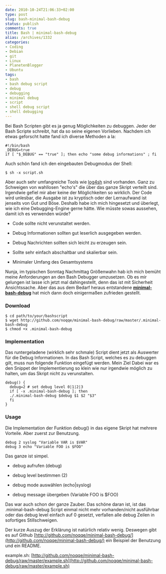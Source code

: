 ```yaml
---
date: 2010-10-24T21:06:33+02:00
type: post
slug: bash-minimal-bash-debug
status: publish
comments: true
title: Bash | minimal-bash-debug
alias: /archives/1332
categories:
- Coding
- Debian
- git
- Linux
- PlanetenBlogger
- Ubuntu
tags:
- bash
- bash debug script
- debug
- debugging
- minimal debug
- script
- shell debug script
- shell debugging
---
```


Bei Bash Scripten gibt es ja genug Möglichkeiten zu debuggen. Jeder der Bash Scripte schreibt, hat da so seine eigenen Vorlieben. Nachdem ich etwas geforscht hatte fand ich diverse Methoden a la:

```
#!/bin/bash
_DEBUG=true
if [ "$_DEBUG" == "true" ]; then echo "some debug informations" ; fi
```


Auch schön fand ich den eingebauten Debugmodus der Shell:

```
$ sh -x script.sh
```


Aber auch sehr umfangreiche Tools wie [log4sh](http://log4sh.svn.sourceforge.net/svnroot/log4sh/trunk/source/1.5/doc/log4sh.html) sind vorhanden. Ganz zu Schweigen von wahllosen "echo's" die über das ganze Skript verteilt sind. Irgendwie gefiel mir aber keine der Möglichkeiten so wirklich. Der Code wird unlesbar, die Ausgabe ist zu kryptisch oder der Lernaufwand ist jenseits von Gut und Böse. Deshalb habe ich mich hingesetzt und überlegt, wie ich eine Debugging-Engine gerne hätte. Wie müsste sowas aussehen, damit ich es verwenden würde?



	
  * Code sollte nicht verunstaltet werden.

	
  * Debug Informationen sollten gut leserlich ausgegeben werden.

	
  * Debug Nachrichten sollten sich leicht zu erzeugen sein.

	
  * Sollte sehr einfach abschaltbar und skalierbar sein.

	
  * Minimaler Umfang des Gesamtsystems


Nunja, im typischen Sonntag Nachmittag Größenwahn hab ich mich bemüht meine Anforderungen an den Bash Debugger umzusetzen. Ob es mir gelungen ist lasse ich jetzt mal dahingestellt, denn das ist mit Sicherheit Ansichtssache. Aber das aus dem Bedarf heraus entstandene **[minimal-bash-debug](http://github.com/noqqe/minimal-bash-debug/)** hat mich dann doch einigermaßen zufrieden gestellt.




### Download





    $ cd path/to/your/bashscript
    $ wget http://github.com/noqqe/minimal-bash-debug/raw/master/.minimal-bash-debug
    $ chmod +x .minimal-bash-debug






### Implementation


Das runtergeladene (wirklich sehr schmale) Script dient jetzt als Auswerter für die Debug Informationen. In das Bash Script, welches es zu debuggen gilt, muss nun folgende Funktion eingefügt werden. Mein Ziel Dabei war es den Snippet der Implementierung so klein wie nur irgendwie möglich zu halten, um das Skript nicht zu verunstalten.



    debug() {
      debug=2 # set debug level 0|1|2|3
      if [ -x .minimal-bash-debug ]; then
      ./.minimal-bash-debug $debug $1 $2 "$3"
      fi
    }





### Usage


Die Implementation der Funktion debug() in das eigene Skript hat mehrere Vorteile. Aber zuerst zur Benutzung.

```
debug 2 syslog "Variable VAR is $VAR"
debug 3 echo "Variable FOO is $FOO"
```


Das ganze ist simpel.



	
  * debug aufrufen (debug)

	
  * debug level bestimmen (2)

	
  * debug mode auswählen (echo|syslog)

	
  * debug message übergeben (Variable FOO is $FOO)


Das war auch schon der ganze Zauber. Das schöne daran ist, ist das .minimal-bash-debug Script einmal nicht mehr vorhanden/nicht ausführbar oder das debug level einfach auf 0 gesetzt, verfallen alle debug Zeilen in sofortiges Stillschweigen.

Der kurze Auszug der Erklärung ist natürlich relativ wenig. Deswegen gibt es auf Github [http://github.com/noqqe/minimal-bash-debug/](http://github.com/noqqe/minimal-bash-debug/) ein Beispiel der Benutzung und ein README.

example.sh: [http://github.com/noqqe/minimal-bash-debug/raw/master/example.sh](http://github.com/noqqe/minimal-bash-debug/raw/master/example.sh)
